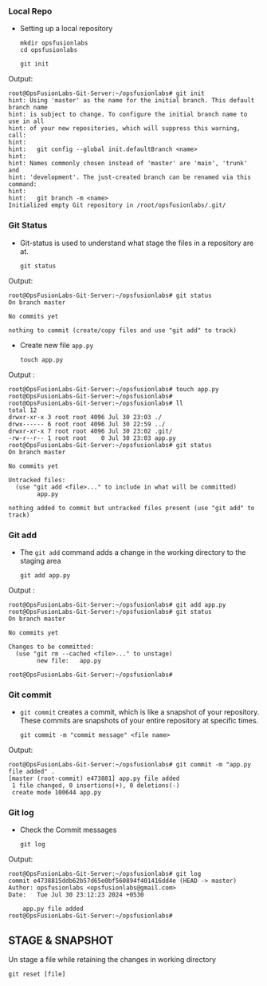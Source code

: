 ### Local Repo 

- Setting up a local repository
  
	```
	mkdir opsfusionlabs
	cd opsfusionlabs  
	```

	```
	git init
	```

Output: 

```
root@OpsFusionLabs-Git-Server:~/opsfusionlabs# git init
hint: Using 'master' as the name for the initial branch. This default branch name
hint: is subject to change. To configure the initial branch name to use in all
hint: of your new repositories, which will suppress this warning, call:
hint:
hint:   git config --global init.defaultBranch <name>
hint:
hint: Names commonly chosen instead of 'master' are 'main', 'trunk' and
hint: 'development'. The just-created branch can be renamed via this command:
hint:
hint:   git branch -m <name>
Initialized empty Git repository in /root/opsfusionlabs/.git/

```

### Git Status 

- Git-status is used to understand what stage the files in a repository are at.

	```
	git status 
	```

Output: 

```
root@OpsFusionLabs-Git-Server:~/opsfusionlabs# git status
On branch master

No commits yet

nothing to commit (create/copy files and use "git add" to track)

```

-  Create new file `app.py`

	```
	touch app.py 
	```
	
Output : 

```
root@OpsFusionLabs-Git-Server:~/opsfusionlabs# touch app.py
root@OpsFusionLabs-Git-Server:~/opsfusionlabs#
root@OpsFusionLabs-Git-Server:~/opsfusionlabs# ll
total 12
drwxr-xr-x 3 root root 4096 Jul 30 23:03 ./
drwx------ 6 root root 4096 Jul 30 22:59 ../
drwxr-xr-x 7 root root 4096 Jul 30 23:02 .git/
-rw-r--r-- 1 root root    0 Jul 30 23:03 app.py
root@OpsFusionLabs-Git-Server:~/opsfusionlabs# git status
On branch master

No commits yet

Untracked files:
  (use "git add <file>..." to include in what will be committed)
        app.py

nothing added to commit but untracked files present (use "git add" to track)

```

### Git add 

- The `git add` command adds a change in the working directory to the staging area

	```
	git add app.py 
	```

Output :

```
root@OpsFusionLabs-Git-Server:~/opsfusionlabs# git add app.py
root@OpsFusionLabs-Git-Server:~/opsfusionlabs# git status
On branch master

No commits yet

Changes to be committed:
  (use "git rm --cached <file>..." to unstage)
        new file:   app.py

root@OpsFusionLabs-Git-Server:~/opsfusionlabs#

```
### Git commit 

- `git commit` creates a commit, which is like a snapshot of your repository. These commits are snapshots of your entire repository at specific times.
  
	```
	git commit -m "commit message" <file name>
	```

Output: 

```
root@OpsFusionLabs-Git-Server:~/opsfusionlabs# git commit -m "app.py file added" .
[master (root-commit) e473881] app.py file added
 1 file changed, 0 insertions(+), 0 deletions(-)
 create mode 100644 app.py

```

### Git log
* Check the Commit messages 
  
	```
	git log 
	```

Output: 

```
root@OpsFusionLabs-Git-Server:~/opsfusionlabs# git log
commit e4738815ddb62b57d65e0bf560894f401416dd4e (HEAD -> master)
Author: opsfusionlabs <opsfusionlabs@gmail.com>
Date:   Tue Jul 30 23:12:23 2024 +0530

    app.py file added
root@OpsFusionLabs-Git-Server:~/opsfusionlabs#

```



## STAGE & SNAPSHOT

Un stage a file while retaining the changes in working directory

```
git reset [file]
```

